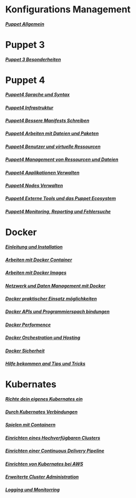 # Konfigurations Management
##### [Puppet Allgemein](../puppet)

# Puppet 3
##### [Puppet 3 Besonderheiten](../puppet3)

# Puppet 4

##### [Puppet4 Sprache und Syntax](../puppet4-basics)
##### [Puppet4 Infrastruktur](../puppet4-infrastruktur)
##### [Puppet4 Bessere Manifests Schreiben](../puppet4-bessere-manifests)
##### [Puppet4 Arbeiten mit Dateien und Paketen](../puppet4-datein-packete)
##### [Puppet4 Benutzer und virtuelle Ressourcen](../puppet4-benutzer-virtuelleressourcen)
##### [Puppet4 Management von Ressourcen und Dateien](../puppet4-ressourcen-datein)
##### [Puppet4 Applikationen Verwalten](../puppet4-applikationen)
##### [Puppet4 Nodes Verwalten](../puppet4-nodes)
##### [Puppet4 Externe Tools und das Puppet Ecosystem](../puppet4-externe-tools-ecosystem)
##### [Puppet4 Monitoring, Reporting und Fehlersuche](../puppet-monitorin-reporting-fehlersuche)

# Docker

##### [Einleitung und Installation](../docker-einleitung-und-Installation)
##### [Arbeiten mit Docker Container](../docker-arbeiten-mit-docker)
##### [Arbeiten mit Docker Images](../docker-arbeiten-mit-docker-images)
##### [Netzwerk und Daten Management mit Docker](../docker-daten-mgmnt)
##### [Docker praktischer Einsatz möglichkeiten](../docker-praktischer-einsatz)
##### [Docker APIs und Programmierspach bindungen](../docker-api-programmierung)
##### [Docker Performence](../docker-performence)
##### [Docker Orchestration und Hosting](../docker-Orchestration-hosting)
##### [Docker Sicherheit](../docker-sicherheit)
##### [Hilfe bekommen and Tips und Tricks](../docker-hilfe-tips-tricks)

# Kubernates

##### [Richte dein eigenes Kubernates ein](../kubernates-einrichten)
##### [Durch Kubernates Verbindungen](../kubernates-konzepte)
##### [Spielen mit Containern](../kubernates-container)
##### [Einrichten eines Hochverfügbaren Clusters](../kubernates-ha-einrichten)
##### [Einrichten einer Continuous Delivery Pipeline](../kubernates-cd-pipline)
##### [Einrichten von Kubernates bei AWS](../kubernates-aws-einrichten)
##### [Erweiterte Cluster Administration](../kubernates-adv-administration)
##### [Logging und Monitorring](../kubernates-logging-monitorring)

